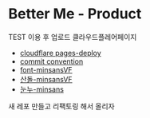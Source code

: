 # Better Me - Product

TEST 이용 후 업로드 클라우드플레어페이지

-   [cloudflare pages-deploy](https://betterme-product.pages.dev/)
-   [commit convention](https://velog.io/@archivvonjang/Git-Commit-Message-Convention)
-   [font-minsansVF](https://jinseong-kim.notion.site/Min-Sans-f4c815c207d2435d9cc468dd63196f07)
-   [산돌-minsansVF](https://www.sandollcloud.com/free-font/17574/Min-Sans-VF)
-   [눈누-minsans](https://noonnu.cc/font_page/828)

새 레포 만들고 리팩토링 해서 올리자
